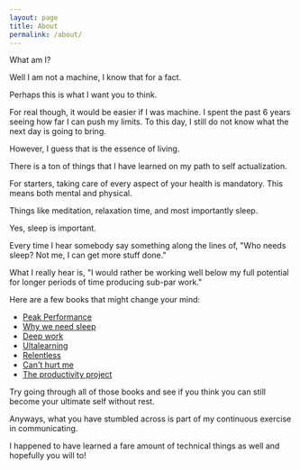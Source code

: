 ```yaml
---
layout: page
title: About
permalink: /about/
---
```


What am I?

Well I am not a machine, I know that for a fact. 

Perhaps this is what I want you to think.

For real though, it would be easier if I was machine. 
I spent the past 6 years seeing how far I can push my limits.
To this day, I still do not know what the next day is going to bring.

However, I guess that is the essence of living.

There is a ton of things that I have learned on my path to self actualization.

For starters, taking care of every aspect of your health is mandatory.
This means both mental and physical.

Things like meditation, relaxation time, and most importantly sleep.

Yes, sleep is important. 

Every time I hear somebody say something along the lines of, "Who needs sleep? Not me, I can get more stuff done."

What I really hear is, "I would rather be working well below my full potential for longer periods of time producing sub-par work."

Here are a few books that might change your mind:

- [Peak Performance](https://www.audible.com/pd/B071ZSYCXB?action_code=SNGGBWS072717001P&ipRedirectOverride=true)
- [Why we need sleep](https://www.audible.com/pd/B0752ZQR33?action_code=SNGGBWS072717001P&ipRedirectOverride=true)
- [Deep work](https://www.audible.com/pd/B0189PX1RQ?action_code=SNGGBWS072717001P&ipRedirectOverride=true)
- [Ultalearning](https://www.audible.com/pd/0062945149?action_code=SNGGBWS072717001P&ipRedirectOverride=true)
- [Relentless](https://www.audible.com/pd/B00R4VKUW6?action_code=SNGGBWS072717001P&ipRedirectOverride=true)
- [Can't hurt me](https://www.audible.com/pd/B07KKMNZCH?action_code=SNGGBWS072717001P&ipRedirectOverride=true)
- [The productivity project](https://www.audible.com/pd/B018WINMJM?action_code=SNGGBWS072717001P&ipRedirectOverride=true)

Try going through all of those books and see if you think you can still become your ultimate self without rest.

Anyways, what you have stumbled across is part of my continuous exercise in communicating.

I happened to have learned a fare amount of technical things as well and hopefully you will to!
